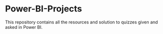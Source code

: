 # Power-BI-Projects
This repository contains all the resources and solution to quizzes given and asked in Power BI.
